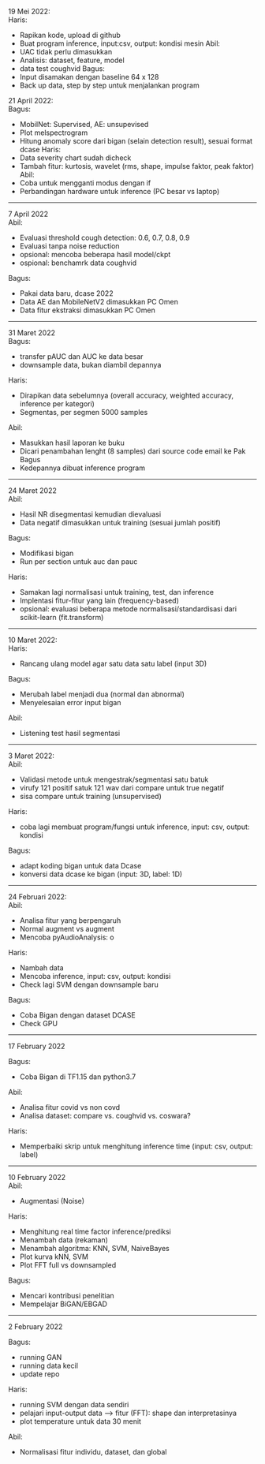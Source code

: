 19 Mei 2022:  
Haris: 
- Rapikan kode, upload di github
- Buat program inference, input:csv, output: kondisi mesin
Abil:  
- UAC tidak perlu dimasukkan
- Analisis: dataset, feature, model
- data test coughvid
Bagus:  
- Input disamakan dengan baseline 64 x 128
- Back up data, step by step untuk menjalankan program


21 April 2022:  
Bagus:  
 - MobilNet: Supervised, AE: unsupevised
 - Plot melspectrogram
 - Hitung anomaly score dari bigan (selain detection result), sesuai format dcase
Haris: 
 - Data severity chart sudah dicheck
 - Tambah fitur: kurtosis, wavelet (rms, shape, impulse faktor, peak faktor)
Abil:  
 - Coba untuk mengganti modus dengan if 
 - Perbandingan hardware untuk inference (PC besar vs laptop)

---
7 April 2022  
Abil:  
 - Evaluasi threshold cough detection: 0.6, 0.7, 0.8, 0.9
 - Evaluasi tanpa noise reduction
 - opsional: mencoba beberapa hasil model/ckpt
 - ospional: benchamrk data coughvid

Bagus:  
- Pakai data baru, dcase 2022
- Data AE dan MobileNetV2 dimasukkan PC Omen
- Data fitur ekstraksi dimasukkan PC Omen


---  
31 Maret 2022  
Bagus:  
 - transfer pAUC dan AUC ke data besar
 - downsample data, bukan diambil depannya
 
Haris:  
 - Dirapikan data sebelumnya (overall accuracy, weighted accuracy, inference per kategori)
 - Segmentas, per segmen 5000 samples

Abil: 
 - Masukkan hasil laporan ke buku
 - Dicari penambahan lenght (8 samples) dari source code email ke Pak Bagus  
 - Kedepannya dibuat inference program

---  
24 Maret 2022  
Abil:  
 - Hasil NR disegmentasi kemudian dievaluasi
 - Data negatif dimasukkan untuk training (sesuai jumlah positif) 


Bagus: 
 - Modifikasi bigan 
 - Run per section untuk auc dan pauc
 

Haris:  
 - Samakan lagi normalisasi untuk training, test, dan inference
 - Implentasi fitur-fitur yang lain (frequency-based)
 - opsional: evaluasi beberapa metode normalisasi/standardisasi dari scikit-learn (fit.transform)
 
---  
10 Maret 2022:  
Haris: 
 - Rancang ulang model agar satu data satu label (input 3D)

Bagus:
- Merubah label menjadi dua (normal dan abnormal)
- Menyelesaian error input bigan

Abil:
- Listening test hasil segmentasi

---  
3 Maret 2022:  
Abil:  
 - Validasi metode untuk mengestrak/segmentasi satu batuk
 - virufy 121 positif satuk 121 wav dari compare untuk true negatif
 - sisa compare untuk training (unsupervised)

Haris:  
 - coba lagi membuat program/fungsi untuk inference, input: csv, output: kondisi
 
 Bagus: 
 - adapt koding bigan untuk data Dcase
 - konversi data dcase ke bigan (input: 3D, label: 1D)

--- 
24 Februari 2022:  
Abil:  
 - Analisa fitur yang berpengaruh
 - Normal augment vs augment
 - Mencoba pyAudioAnalysis: o

Haris:  
 - Nambah data
 - Mencoba inference, input: csv, output: kondisi
 - Check lagi SVM dengan downsample baru
 
Bagus:  
 - Coba Bigan dengan dataset DCASE
 - Check GPU


--- 
17 February 2022  

Bagus:  
 - Coba Bigan di TF1.15 dan python3.7

Abil:  
- Analisa fitur covid vs non covd
- Analisa dataset: compare vs. coughvid vs. coswara?

Haris:  
- Memperbaiki skrip untuk menghitung inference time (input: csv, output: label)

---  
10 February 2022  
Abil:
- Augmentasi (Noise)


Haris:
- Menghitung real time factor inference/prediksi
- Menambah data (rekaman)
- Menambah algoritma: KNN, SVM, NaiveBayes
- Plot kurva kNN, SVM
- Plot FFT full vs downsampled


Bagus:
- Mencari kontribusi penelitian
- Mempelajar BiGAN/EBGAD

---
2 February 2022

Bagus:  
- running GAN  
- running data kecil  
- update repo  

Haris:  
- running SVM dengan data sendiri
- pelajari input-output data --> fitur (FFT): shape dan interpretasinya  
- plot temperature untuk data 30 menit 

Abil:  
- Normalisasi fitur individu, dataset, dan global  
